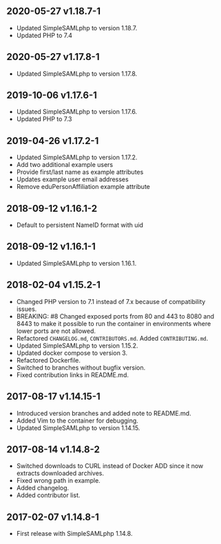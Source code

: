 ## 2020-05-27 v1.18.7-1

* Updated SimpleSAMLphp to version 1.18.7.
* Updated PHP to 7.4

## 2020-05-27 v1.17.8-1

* Updated SimpleSAMLphp to version 1.17.8.

## 2019-10-06 v1.17.6-1

* Updated SimpleSAMLphp to version 1.17.6.
* Updated PHP to 7.3

## 2019-04-26 v1.17.2-1

* Updated SimpleSAMLphp to version 1.17.2.
* Add two additional example users
* Provide first/last name as example attributes
* Updates example user email addresses
* Remove eduPersonAffiliation example attribute

## 2018-09-12 v1.16.1-2

* Default to persistent NameID format with uid

## 2018-09-12 v1.16.1-1

* Updated SimpleSAMLphp to version 1.16.1.

## 2018-02-04 v1.15.2-1

* Changed PHP version to 7.1 instead of 7.x because of compatibility issues.
* BREAKING: \#8 Changed exposed ports from 80 and 443 to 8080 and 8443 to make it possible to run the container in environments where lower ports are not allowed.
* Refactored `CHANGELOG.md`, `CONTRIBUTORS.md`. Added `CONTRIBUTING.md`.
* Updated SimpleSAMLphp to version 1.15.2. 
* Updated docker compose to version 3.
* Refactored Dockerfile.
* Switched to branches without bugfix version.
* Fixed contribution links in README.md.

## 2017-08-17 v1.14.15-1

* Introduced version branches and added note to README.md.
* Added Vim to the container for debugging.
* Updated SimpleSAMLphp to version 1.14.15.

## 2017-08-14 v1.14.8-2

* Switched downloads to CURL instead of Docker ADD since it now extracts downloaded archives.
* Fixed wrong path in example.
* Added changelog.
* Added contributor list.

## 2017-02-07 v1.14.8-1

* First release with SimpleSAMLphp 1.14.8.

